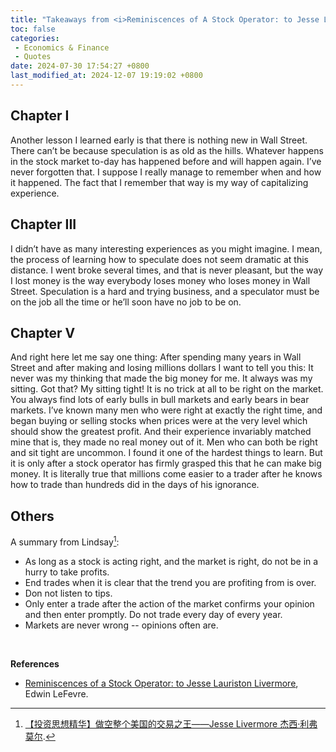 ```yaml
---
title: "Takeaways from <i>Reminiscences of A Stock Operator: to Jesse Lauriston Livermore</i>"
toc: false
categories:
 - Economics & Finance
 - Quotes
date: 2024-07-30 17:54:27 +0800
last_modified_at: 2024-12-07 19:19:02 +0800
---
```


## Chapter I

<div class="quote--left" markdown="1">

Another lesson I learned early is that there is nothing new in Wall Street. There can’t be because speculation is as old as the hills. Whatever happens in the stock market to-day has happened before and will happen again. I’ve never forgotten that. I suppose I really manage to remember when and how it happened. The fact that I remember that way is my way of capitalizing experience.

</div>

## Chapter III

<div class="quote--left" markdown="1">

I didn’t have as many interesting experiences as you might imagine. I mean, the process of learning how to speculate does not seem dramatic at this distance. I went broke several times, and that is never pleasant, but the way I lost money is the way everybody loses money who loses money in Wall Street. Speculation is a hard and trying business, and a speculator must be on the job all the time or he’ll soon have no job to be on.

</div>

## Chapter V

<div class="quote--left" markdown="1">

And right here let me say one thing: After spending many years in Wall Street and after making and losing millions dollars I want to tell you this: It never was my thinking that made the big money for me. It always was my sitting. Got that? My sitting tight! It is no trick at all to be right on the market. You always find lots of early bulls in bull markets and early bears in bear markets. I’ve known many men who were right at exactly the right time, and began buying or selling stocks when prices were at the very level which should show the greatest profit. And their experience invariably matched mine that is, they made no real money out of it. Men who can both be right and sit tight are uncommon. I found it one of the hardest things to learn. But it is only after a stock operator has firmly grasped this that he can make big money. It is literally true that millions come easier to a trader after he knows how to trade than hundreds did in the days of his ignorance.
</div>

## Others

A summary from Lindsay[^1]:

- As long as a stock is acting right, and the market is right, do not be in a hurry to take profits.
- End trades when it is clear that the trend you are profiting from is over.
- Don not listen to tips.
- Only enter a trade after the action of the market confirms your opinion and then enter promptly. Do not trade every day of every year.
- Markets are never wrong -- opinions often are.

<br>

**References**

- [Reminiscences of a Stock Operator: to Jesse Lauriston Livermore](https://www.trendfollowing.com/whitepaper/Edwin_LeFevre_Reminiscences_of_a_Stock_Operator.pdf), Edwin LeFevre.

[^1]: [【投资思想精华】做空整个美国的交易之王——Jesse Livermore 杰西·利弗莫尔](https://www.youtube.com/watch?v=8cph2_Xvfbo).
